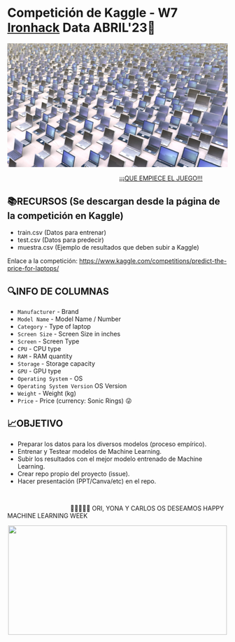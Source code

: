 # Competición de Kaggle - W7 [Ironhack](https://www.ironhack.com/) Data ABRIL'23:snake: 


<p align="center"> <img src="https://github.com/Ironhack-Data-Madrid-Abril-2023/w7-project_kaggle/blob/main/lapsimg.jpg">  </p>

&emsp;&emsp;&emsp;&emsp;&emsp;&emsp;&emsp;&emsp;&emsp;&emsp;&emsp;&emsp;&emsp;&emsp;&emsp;&emsp;&emsp;&emsp;  [¡¡¡QUE EMPIECE EL JUEGO!!!](
http://www.kaggle.com/competitions/predict-salary-for-data-science-jobs)  


## 📚RECURSOS (Se descargan desde la página de la competición en Kaggle)

- train.csv (Datos para entrenar)
- test.csv (Datos para predecir)
- muestra.csv (Ejemplo de resultados que deben subir a Kaggle)

Enlace a la competición: https://www.kaggle.com/competitions/predict-the-price-for-laptops/


## 🔍INFO DE COLUMNAS 

*   `Manufacturer` - Brand
*   `Model Name` - Model Name / Number
*   `Category` - Type of laptop
*   `Screen Size` - Screen Size in inches
*   `Screen` - Screen Type
*   `CPU` - CPU type
*   `RAM` - RAM quantity
*   `Storage` - Storage capacity
*   `GPU` - GPU type
*   `Operating System` - OS
*   `Operating System Version` OS Version
*   `Weight` - Weight (kg)
*   `Price` - Price (currency: Sonic Rings) 😜


## 📈OBJETIVO

- Preparar los datos para los diversos modelos (proceso empírico). 
- Entrenar y Testear modelos de Machine Learning.
- Subir los resultados con el mejor modelo entrenado de Machine Learning.
- Crear repo propio del proyecto (issue).
- Hacer presentación (PPT/Canva/etc) en el repo.

<br />

&emsp;&emsp;&emsp;&emsp;&emsp;&emsp;&emsp;&emsp;&emsp;&emsp; <bn > 💁🏻‍♀️💁🏻  ORI, YONA Y CARLOS OS DESEAMOS HAPPY MACHINE LEARNING WEEK  <bn />

<p align="center"> <img src="https://github.com/OrianAmpuero/Kaggle_Competition/blob/main/img/jijiji.gif" width="500" height="250">   </p>
